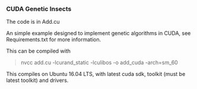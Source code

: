 ### CUDA Genetic Insects

The code is in Add.cu
   
An simple example designed to implement genetic algorithms in CUDA, see Requirements.txt for more information.
   
This can be compiled with 

>    nvcc add.cu -lcurand_static -lculibos -o add_cuda -arch=sm_60

This compiles on Ubuntu 16.04 LTS, with latest cuda sdk, toolkit (must be latest toolkit) and drivers.

